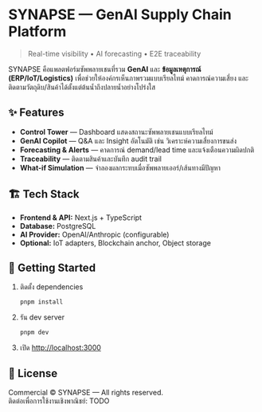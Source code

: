 # SYNAPSE — GenAI Supply Chain Platform

> Real-time visibility • AI forecasting • E2E traceability

SYNAPSE คือแพลตฟอร์มซัพพลายเชนที่รวม **GenAI** และ **ข้อมูลเหตุการณ์ (ERP/IoT/Logistics)** เพื่อช่วยให้องค์กรเห็นภาพรวมแบบเรียลไทม์ คาดการณ์ความเสี่ยง และติดตามวัตถุดิบ/สินค้าได้ตั้งแต่ต้นน้ำถึงปลายน้ำอย่างโปร่งใส  

## ✨ Features
- **Control Tower** — Dashboard แสดงสถานะซัพพลายเชนแบบเรียลไทม์  
- **GenAI Copilot** — Q&A และ Insight อัตโนมัติ เช่น วิเคราะห์ความเสี่ยงการขนส่ง  
- **Forecasting & Alerts** — คาดการณ์ demand/lead time และแจ้งเตือนความผิดปกติ  
- **Traceability** — ติดตามสินค้าและบันทึก audit trail  
- **What-if Simulation** — จำลองผลกระทบเมื่อซัพพลายเออร์/เส้นทางมีปัญหา  

## 🏗️ Tech Stack
- **Frontend & API:** Next.js + TypeScript  
- **Database:** PostgreSQL  
- **AI Provider:** OpenAI/Anthropic (configurable)  
- **Optional:** IoT adapters, Blockchain anchor, Object storage  

## 🚀 Getting Started
1. ติดตั้ง dependencies  
   ```bash
   pnpm install
   ```
2. รัน dev server  
   ```bash
   pnpm dev
   ```
3. เปิด [http://localhost:3000](http://localhost:3000)

## 📜 License
Commercial © SYNAPSE — All rights reserved.  
ติดต่อเพื่อการใช้งานเชิงพาณิชย์: TODO
